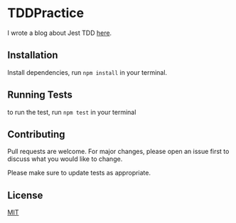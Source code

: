 # TDDPractice
I wrote a blog about Jest TDD [here](https://ifeoluwa-akinremi.medium.com/jest-test-driven-development-153fbd024dfd).

## Installation 
Install dependencies, run `npm install` in your terminal.

## Running Tests
to run the test, run `npm test` in your terminal

## Contributing
Pull requests are welcome. For major changes, please open an issue first to discuss what you would like to change.

Please make sure to update tests as appropriate.

## License
[MIT](https://choosealicense.com/licenses/mit/)
